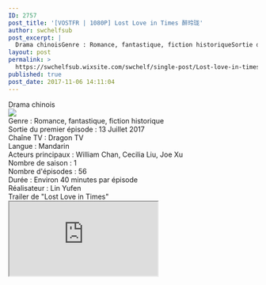 ```yaml
---
ID: 2757
post_title: '[VOSTFR | 1080P] Lost Love in Times 醉玲珑'
author: swchelfsub
post_excerpt: |
  Drama chinoisGenre : Romance, fantastique, fiction historiqueSortie du premier &eacute;pisode : 13 Juillet 2017Cha&icirc;ne TV : Dragon TVLangue : MandarinActeurs principaux : William Chan, Cecilia Liu, Joe XuNombre de saison : 1Nombre d'&eacute;pisodes : 56Dur&eacute;e : Environ 40 minutes par &eacute;pisodeR&eacute;alisateur : Lin Yufen Trailer de "Lost Love in Times"Playlist des &eacute;pisodes en VOSTFR (YouTube, activer les sous-titres) : https://www.youtube.com/playlist?list=PL6SW90bXqDcrtXRVa0LJ89W6ix0nV8huH Pour le hardsub et DDL<img src="http://static.wixstatic.com/media/ce4b89_817157bac5a0409b977c1acd165b54a4~mv2.jpg/v1/fill/w_894%2Ch_385/ce4b89_817157bac5a0409b977c1acd165b54a4~mv2.jpg">
layout: post
permalink: >
  https://swchelfsub.wixsite.com/swchelf/single-post/Lost-love-in-times
published: true
post_date: 2017-11-06 14:11:04
---
```

<div><div>Drama chinois</div><img src="https://united-subs.dearclouds.com/wp-content/uploads/2018/04/0110d695f3a347b5c0eabd41226791d4.jpg"/><div>Genre : Romance, fantastique, fiction historique</div><div>Sortie du premier épisode : 13 Juillet 2017</div><div>Chaîne TV : Dragon TV</div><div>Langue : Mandarin</div><div>Acteurs principaux : William Chan, Cecilia Liu, Joe Xu</div><div>Nombre de saison : 1</div><div>Nombre d'épisodes : 56</div><div>Durée : Environ 40 minutes par épisode</div><div>Réalisateur : Lin Yufen</div><div> Trailer de &quot;Lost Love in Times&quot;</div><iframe src="https://www.youtube.com/embed/TtOKIUWit_w"/><div>Playlist des épisodes en VOSTFR (YouTube, activer les sous-titres) : </div><div><a href="https://www.youtube.com/playlist?list=PL6SW90bXqDcrtXRVa0LJ89W6ix0nV8huH">https://www.youtube.com/playlist?list=PL6SW90bXqDcrtXRVa0LJ89W6ix0nV8huH</a></div><div>Pour le hardsub et DDL (Inscripstion requise) :<a href="http://swchelfsub.wordpress.com/2017/11/30/lost-love-in-times/">Blog</a></div><div>Softsub :</div><iframe src="https://www.youtube.com/embed/d5mh45Yht8Q"/><div>Episode 1</div><iframe src="https://www.youtube.com/embed/76hmLX7Ll3w"/><div>Episode 2</div><iframe src="https://www.youtube.com/embed/cI5hRrefbFk"/><div>Episode 3</div><iframe src="https://www.youtube.com/embed/OTEyobHx9OU"/><div>Episode 4</div><iframe src="https://www.youtube.com/embed/sBsKWkaUakU"/><div>Episode 5 </div><iframe src="https://www.youtube.com/embed/psixCP-kQw4"/><div>Episode 6 </div><iframe src="https://www.youtube.com/embed/IwU56B1H4F4"/><div>Episode 7 </div><iframe src="https://www.youtube.com/embed/TRt6eCx_NRU"/><div>Episode 8</div><iframe src="https://www.youtube.com/embed/cn6bwcrnCbE"/><div>Episode 9 </div><iframe src="https://www.youtube.com/embed/bYbrq2sh2ps"/><div>Episode 10</div><iframe src="https://www.youtube.com/embed/kXjk_7jZeyg"/><div>Episode 11 </div><iframe src="https://www.youtube.com/embed/wzX_MxSAWeY"/><div>Episode 12</div><iframe src="https://www.youtube.com/embed/8TnD9MDCwe8"/><div>Episode 13</div><iframe src="https://www.youtube.com/embed/a11PyC-i3jI"/><div>Episode 14</div><iframe src="https://www.youtube.com/embed/wh9qK7JlfzA"/><div>Episode 15</div><iframe src="https://www.youtube.com/embed/ijoprRBSHDo"/><div>Episode 16</div><iframe src="https://www.youtube.com/embed/5CiH2YSe4NU"/><div>Episode 17</div><iframe src="https://www.youtube.com/embed/WXVaaA4bHR0"/><div>Episode 18</div><iframe src="https://www.youtube.com/embed/VeSUsotJWxk"/><div>Episode 19</div><iframe src="https://www.youtube.com/embed/08U5ymZyo8s"/><div>Episode 20</div><iframe src="https://www.youtube.com/embed/ZxC-Uz1Q_vk"/><div>Episode 21</div><iframe src="https://www.youtube.com/embed/yPSPIPlbyMM"/><div>Episode 22</div><iframe src="https://www.youtube.com/embed/TgJgmAOZYjc"/><div>Episode 23</div><iframe src="https://www.youtube.com/embed/worxfx6icnY"/><div>Episode 24</div><iframe src="https://www.youtube.com/embed/FAqBLSoSFnc"/><div>Episode 25</div><iframe src="https://www.youtube.com/embed/h0gLnRqxg5U"/><div>Episode 26</div><iframe src="https://www.youtube.com/embed/1hOhlRMHCjU"/><div>Episode 27</div><iframe src="https://www.youtube.com/embed/PXoNsZPtNew"/><div>Episode 28</div><iframe src="https://www.youtube.com/embed/y7EXek3hRso"/><div>Episode 29</div><iframe src="https://www.youtube.com/embed/r5Ghg5PUfxg"/><div>Episode 30</div><iframe src="https://www.youtube.com/embed/r647fqG1zcI"/><div>Episode 31</div><iframe src="https://www.youtube.com/embed/H0YJ-Zz2fxs"/><div>Episode 32</div><iframe src="https://www.youtube.com/embed/vi3eyrqQVHg"/><div>Episode 33</div><iframe src="https://www.youtube.com/embed/1ydxTa55hkc"/><div>Episode 34</div><iframe src="https://www.youtube.com/embed/zGvNLV6K2cY"/><div>Episode 35</div><iframe src="https://www.youtube.com/embed/KYkO994v4DY"/><div>Episode 36</div><iframe src="https://www.youtube.com/embed/b-hW4b4ikz4"/><div>Episode 37</div><iframe src="https://www.youtube.com/embed/gB7y7Q10opc"/><div>Episode 38</div><iframe src="https://www.youtube.com/embed/8ZWqDQePgTY"/><div>Episode 39</div><div>Episode 40</div></div>